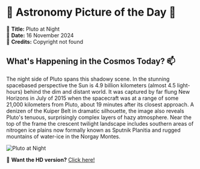 # 🌌 **Astronomy Picture of the Day** 🌌

🔭 **Title:** Pluto at Night  
📅 **Date:** 16 November 2024  
📸 **Credits:** Copyright not found  

## **What's Happening in the Cosmos Today?** 📫

The night side of Pluto spans this shadowy scene. In the stunning spacebased perspective the Sun is 4.9 billion kilometers (almost 4.5 light-hours) behind the dim and distant world. It was captured by far flung New Horizons in July of 2015 when the spacecraft was at a range of some 21,000 kilometers from Pluto, about 19 minutes after its closest approach. A denizen of the Kuiper Belt in dramatic silhouette, the image also reveals Pluto's tenuous, surprisingly complex layers of hazy atmosphere. Near the top of the frame the crescent twilight landscape includes southern areas of nitrogen ice plains now formally known as Sputnik Planitia and rugged mountains of water-ice in the Norgay Montes.


![Pluto at Night](https://apod.nasa.gov/apod/image/2411/PIA20727PlutoNight1024c.jpg)

🌠 **Want the HD version?** [Click here!](https://apod.nasa.gov/apod/image/2411/PIA20727PlutoNight.jpg)
